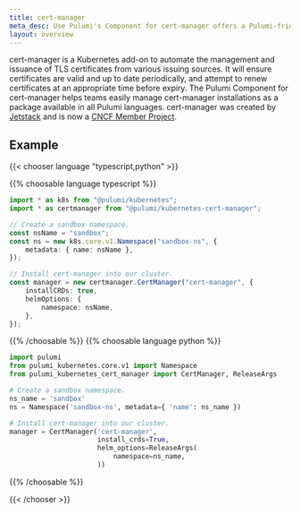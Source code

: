 ```yaml
---
title: cert-manager
meta_desc: Use Pulumi's Component for cert-manager offers a Pulumi-friendly and strongly-typed way to manage cert-manager installations using infrastructure as code.
layout: overview
---
```


cert-manager is a Kubernetes add-on to automate the management and issuance of TLS certificates from various issuing sources.
It will ensure certificates are valid and up to date periodically, and attempt to renew certificates at an appropriate time before expiry.
The Pulumi Component for cert-manager helps teams easily manage cert-manager installations as a package available in all Pulumi languages.
cert-manager was created by [Jetstack](https://jetstack.io) and is now a [CNCF Member Project](https://cert-manager.io/).

## Example

{{< chooser language "typescript,python" >}}

{{% choosable language typescript %}}

```typescript
import * as k8s from "@pulumi/kubernetes";
import * as certmanager from "@pulumi/kubernetes-cert-manager";

// Create a sandbox namespace.
const nsName = "sandbox";
const ns = new k8s.core.v1.Namespace("sandbox-ns", {
    metadata: { name: nsName },
});

// Install cert-manager into our cluster.
const manager = new certmanager.CertManager("cert-manager", {
    installCRDs: true,
    helmOptions: {
        namespace: nsName,
    },
});
```

{{% /choosable %}}
{{% choosable language python %}}

```python
import pulumi
from pulumi_kubernetes.core.v1 import Namespace
from pulumi_kubernetes_cert_manager import CertManager, ReleaseArgs

# Create a sandbox namespace.
ns_name = 'sandbox'
ns = Namespace('sandbox-ns', metadata={ 'name': ns_name })

# Install cert-manager into our cluster.
manager = CertManager('cert-manager',
                      install_crds=True,
                      helm_options=ReleaseArgs(
                          namespace=ns_name,
                      ))
```

{{% /choosable %}}

{{< /chooser >}}
